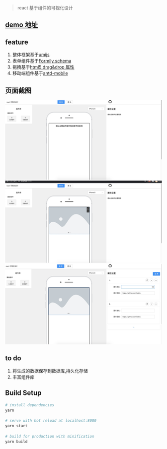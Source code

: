 > react 基于组件的可视化设计

## [demo 地址](http://react-visible-design.kokiy.xyz/)

## feature

1. 整体框架基于[umijs](https://umijs.org/)
2. 表单组件基于[Formily schema](https://formilyjs.org/#/bdCRC5/dzUZU8il)
3. 拖拽基于[html5 drag&drop 属性](https://developer.mozilla.org/zh-CN/docs/Web/API/HTML_Drag_and_Drop_API)
4. 移动端组件基于[antd-mobile](https://mobile.ant.design/)

## 页面截图

![效果图1](./README/screen1.jpg) ![效果图2](./README/screen2.jpg) ![效果图3](./README/screen3.jpg)

## to do

1. 将生成的数据保存到数据库,持久化存储
2. 丰富组件库

## Build Setup

```bash
# install dependencies
yarn

# serve with hot reload at localhost:8080
yarn start

# build for production with minification
yarn build
```
